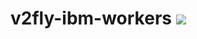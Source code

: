 # v2fly-ibm-workers [![](https://github.com/tlmoe/v2fly-ibm-workers/workflows/Deploy%20to%20IBM%20Cloud/badge.svg)](https://github.com/tlmoe/v2fly-ibm-workers/actions)
     










